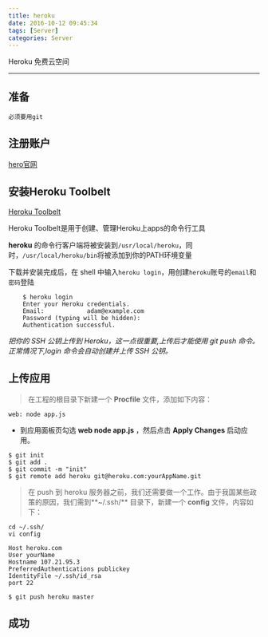 ```yaml
---
title: heroku
date: 2016-10-12 09:45:34
tags: [Server]
categories: Server
---
```


Heroku 免费云空间

<!-- more -->
-----


## 准备
    必须要用git
## 注册账户
[hero官网](https://www.heroku.com)




## 安装Heroku Toolbelt
[Heroku Toolbelt](https://toolbelt.heroku.com/)

  Heroku Toolbelt是用于创建、管理Heroku上apps的命令行工具

**heroku** 的命令行客户端将被安装到`/usr/local/heroku`，同时，``/usr/local/heroku/bin``将被添加到你的PATH环境变量

下载并安装完成后，在 shell 中输入`heroku login`，用创建`heroku`账号的`email`和`密码`登陆
```
    $ heroku login
    Enter your Heroku credentials.
    Email:            adam@example.com
    Password (typing will be hidden):
    Authentication successful.

```
*把你的 SSH 公钥上传到 Heroku，这一点很重要,上传后才能使用 git push 命令。正常情况下,login 命令会自动创建并上传 SSH 公钥。*

## 上传应用
>在工程的根目录下新建一个 **Procfile** 文件，添加如下内容：

```
web: node app.js
```

- 到应用面板页勾选 **web node app.js** ，然后点击 **Apply Changes** 启动应用。

```
$ git init
$ git add .
$ git commit -m "init"
$ git remote add heroku git@heroku.com:yourAppName.git
```
>在 push 到 heroku 服务器之前，我们还需要做一个工作。由于我国某些政策的原因，我们需到**~/.ssh/** 目录下，新建一个 **config** 文件，内容如下：

```
cd ~/.ssh/
vi config
```
```
Host heroku.com
User yourName
Hostname 107.21.95.3
PreferredAuthentications publickey
IdentityFile ~/.ssh/id_rsa
port 22
```
```
$ git push heroku master
```

## 成功